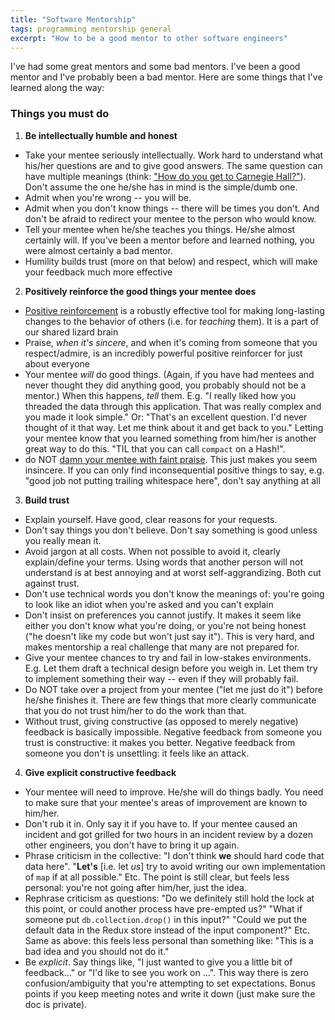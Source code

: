 ```yaml
---
title: "Software Mentorship"
tags: programming mentorship general
excerpt: "How to be a good mentor to other software engineers"
---
```


I've had some great mentors and some bad mentors. I've been a good mentor and
I've probably been a bad mentor. Here are some things that I've learned along
the way:

### Things you must do
1. __Be intellectually humble and honest__
  * Take your mentee seriously intellectually. Work hard to understand what
    his/her questions are and to give good answers. The same question can have
    multiple meanings (think: ["How do you get to Carnegie Hall?"](https://www.carnegiehall.org/Explore/Articles/2020/04/10/The-Joke)). Don't assume the
    one he/she has in mind is the simple/dumb one.
  * Admit when you're wrong -- you will be.
  * Admit when you don't know things -- there will be times you don't. And don't
    be afraid to redirect your mentee to the person who would know.
  * Tell your mentee when he/she teaches you things. He/she almost certainly
    will. If you've been a mentor before and learned nothing, you were almost
    certainly a bad mentor.
  * Humility builds trust (more on that below) and
    respect, which will make your feedback much more effective

2. __Positively reinforce the good things your mentee does__
  * [Positive reinforcement](https://en.wikipedia.org/wiki/Reinforcement) is a
    robustly effective tool for making long-lasting changes to the behavior of
    others (i.e. for _teaching_ them). It is a part of our shared lizard brain
  * Praise, _when it's sincere_, and when it's coming from someone that you
    respect/admire, is an incredibly powerful positive reinforcer for just
    about everyone
  * Your mentee _will_ do good things. (Again, if you have had mentees and never
    thought they did anything good, you probably should not be a mentor.) When
    this happens, _tell_ them. E.g. "I really liked how you threaded the data
    through this application. That was really complex and you made it look
    simple." Or: "That's an excellent question. I'd never thought of it that
    way. Let me think about it and get back to you."
    Letting your mentee know that you learned something from him/her is
    another great way to do this. "TIL that you can call `compact` on a Hash!".
  * do NOT [damn your mentee with faint
    praise](https://en.wikipedia.org/wiki/Damning_with_faint_praise). This
    just makes you seem insincere. If you can only find inconsequential positive
    things to say, e.g. "good job not putting trailing whitespace here", don't say
    anything at all

3. __Build trust__
  * Explain yourself. Have good, clear reasons for your requests.
  * Don't say things you don't believe. Don't say something is good unless you
    really mean it.
  * Avoid jargon at all costs. When not possible to avoid it, clearly
    explain/define your terms. Using words that another person will not
    understand is at best annoying and at worst self-aggrandizing. Both cut
    against trust.
  * Don't use technical words you don't know the meanings of: you're going to look like an
    idiot when you're asked and you can't explain
  * Don't insist on preferences you cannot justify. It makes it seem like either
    you don't know what you're doing, or you're not being honest ("he doesn't
    like my code but won't just say it"). This is very hard, and makes
    mentorship a real challenge that many are not prepared for.
  * Give your mentee chances to try and fail in low-stakes environments. E.g. Let them
    draft a technical design before you weigh in. Let them try to implement
    something their way -- even if they will probably fail.
  * Do NOT take over a project from your mentee ("let me just do it") before
    he/she finishes it. There are few things that more clearly communicate that
    you do not trust him/her to do the work than that.
  * Without trust, giving constructive (as opposed to merely negative) feedback is
    basically impossible. Negative feedback from someone you trust is
    constructive: it makes you better. Negative feedback from someone you don't
    is unsettling: it feels like an attack.

4. __Give explicit constructive feedback__
  * Your mentee will need to improve. He/she will do things badly. You need to
    make sure that your mentee's areas of improvement are known to him/her.
  * Don't rub it in. Only say it if you have to. If your mentee caused an
    incident and got grilled for two hours in an incident review by a dozen
    other engineers, you don't have to bring it up again.
  * Phrase criticism in the collective: "I don't think __we__ should hard code
    that data here". "__Let's__ [i.e. let _us_] try to avoid writing our own
    implementation of
    `map` if at all possible." Etc. The point is still clear, but feels less
    personal: you're not going after him/her, just the idea.
  * Rephrase criticism as questions: "Do we definitely still hold the lock at
    this point, or could another process have pre-empted us?" "What if someone
    put `db.collection.drop()` in this input?" "Could we put the default data in
    the Redux store instead of the input component?" Etc. Same as above: this feels
    less personal than something like: "This is a bad idea and you should not do
    it."
  * Be _explicit_. Say things like, "I just wanted to give you a little bit of
    feedback..." or "I'd like to see you work on ...". This way there is zero
    confusion/ambiguity that you're attempting to set expectations. Bonus points if
    you keep meeting notes and write it down (just make sure the doc is
    private).
